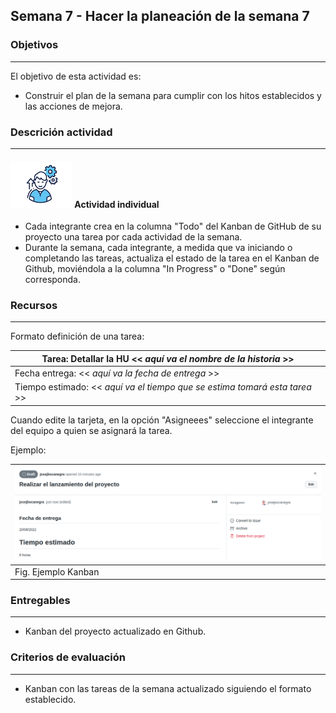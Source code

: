 ## Semana 7 - Hacer la planeación de la semana 7

### Objetivos

---

El objetivo de esta actividad es:

- Construir el plan de la semana para cumplir con los hitos establecidos y las acciones de mejora.

### Descrición actividad

---

#### ![](./../../assets/images/individuo.png) Actividad individual

- Cada integrante crea en la columna "Todo" del Kanban de GitHub de su proyecto una tarea por cada actividad de la semana.
- Durante la semana, cada integrante, a medida que va iniciando o completando las tareas, actualiza el estado de la tarea en el Kanban de Github, moviéndola a la columna "In Progress" o "Done" según corresponda.

### Recursos

---

Formato definición de una tarea:

| Tarea: Detallar la HU << _aquí va el nombre de la historia_ >>             |
| -------------------------------------------------------------------------- |
| Fecha entrega: << _aquí va la fecha de entrega_ >>                         |
| Tiempo estimado: << _aquí va el tiempo que se estima tomará esta tarea_ >> |

Cuando edite la tarjeta, en la opción "Asigneees" seleccione el integrante del equipo a quien se asignará la tarea.



Ejemplo:

| ![](./../../assets/images/kanbanTODO.png) |
| ----------------------------------------- |
| Fig. Ejemplo Kanban                       |

### Entregables

---

- Kanban del proyecto actualizado en Github.

### Criterios de evaluación

---

- Kanban con las tareas de la semana actualizado siguiendo el formato establecido.
